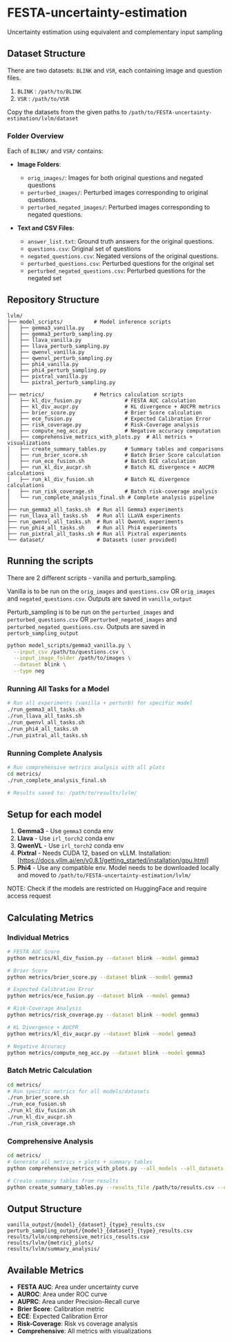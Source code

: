 # FESTA-uncertainty-estimation
Uncertainty estimation using equivalent and complementary input sampling

## Dataset Structure

There are two datasets: `BLINK` and `VSR`, each containing image and question files.
1. `BLINK` : `/path/to/BLINK`
2. `VSR` : `/path/to/VSR`

Copy the datasets from the given paths to `/path/to/FESTA-uncertainty-estimation/lvlm/dataset`

### Folder Overview

Each of `BLINK/` and `VSR/` contains:

- **Image Folders**:
  - `orig_images/`: Images for both original questions and negated questions
  - `perturbed_images/`: Perturbed images corresponding to original questions.
  - `perturbed_negated_images/`: Perturbed images corresponding to negated questions.

- **Text and CSV Files**:
  - `answer_list.txt`: Ground truth answers for the original questions.
  - `questions.csv`: Original set of questions
  - `negated_questions.csv`: Negated versions of the original questions.
  - `perturbed_questions.csv`: Perturbed questions for the original set
  - `perturbed_negated_questions.csv`: Perturbed questions for the negated set

## Repository Structure

```
lvlm/
├── model_scripts/          # Model inference scripts
│   ├── gemma3_vanilla.py
│   ├── gemma3_perturb_sampling.py
│   ├── llava_vanilla.py
│   ├── llava_perturb_sampling.py
│   ├── qwenvl_vanilla.py
│   ├── qwenvl_perturb_sampling.py
│   ├── phi4_vanilla.py
│   ├── phi4_perturb_sampling.py
│   ├── pixtral_vanilla.py
│   └── pixtral_perturb_sampling.py
│
├── metrics/                # Metrics calculation scripts
│   ├── kl_div_fusion.py              # FESTA AUC calculation
│   ├── kl_div_aucpr.py               # KL divergence + AUCPR metrics  
│   ├── brier_score.py                # Brier Score calculation
│   ├── ece_fusion.py                 # Expected Calibration Error
│   ├── risk_coverage.py              # Risk-Coverage analysis
│   ├── compute_neg_acc.py            # Negative accuracy computation
│   ├── comprehensive_metrics_with_plots.py  # All metrics + visualizations
│   ├── create_summary_tables.py      # Summary tables and comparisons
│   ├── run_brier_score.sh            # Batch Brier Score calculation
│   ├── run_ece_fusion.sh             # Batch ECE calculation  
│   ├── run_kl_div_aucpr.sh           # Batch KL divergence + AUCPR calculations
│   ├── run_kl_div_fusion.sh          # Batch KL divergence calculations
│   ├── run_risk_coverage.sh          # Batch risk-coverage analysis
│   └── run_complete_analysis_final.sh # Complete analysis pipeline
│
├── run_gemma3_all_tasks.sh  # Run all Gemma3 experiments
├── run_llava_all_tasks.sh   # Run all LLaVA experiments
├── run_qwenvl_all_tasks.sh  # Run all QwenVL experiments
├── run_phi4_all_tasks.sh    # Run all Phi4 experiments
├── run_pixtral_all_tasks.sh # Run all Pixtral experiments
└── dataset/                 # Datasets (user provided)
```

## Running the scripts

There are 2 different scripts - vanilla and perturb_sampling.

Vanilla is to be run on the `orig_images` and `questions.csv` OR `orig_images` and `negated_questions.csv`. Outputs are saved in `vanilla_output`

Perturb_sampling is to be run on the `perturbed_images` and `perturbed_questions.csv` OR `perturbed_negated_images` and `perturbed_negated_questions.csv`. Outputs are saved in `perturb_sampling_output`

```bash
python model_scripts/gemma3_vanilla.py \
  --input_csv /path/to/questions.csv \
  --input_image_folder /path/to/images \
  --dataset blink \
  --type neg
```

### Running All Tasks for a Model
```bash
# Run all experiments (vanilla + perturb) for specific model
./run_gemma3_all_tasks.sh
./run_llava_all_tasks.sh  
./run_qwenvl_all_tasks.sh
./run_phi4_all_tasks.sh
./run_pixtral_all_tasks.sh
```

### Running Complete Analysis
```bash
# Run comprehensive metrics analysis with all plots
cd metrics/
./run_complete_analysis_final.sh

# Results saved to: /path/to/results/lvlm/
```

## Setup for each model

1. **Gemma3** - Use `gemma3` conda env
2. **Llava** - Use `irl_torch2` conda env  
3. **QwenVL** - Use `irl_torch2` conda env
4. **Pixtral** - Needs CUDA 12, based on vLLM. Installation: [https://docs.vllm.ai/en/v0.8.1/getting_started/installation/gpu.html]
5. **Phi4** - Use any compatible env. Model needs to be downloaded locally and moved to `/path/to/FESTA-uncertainty-estimation/lvlm/`

NOTE: Check if the models are restricted on HuggingFace and require access request

## Calculating Metrics

### Individual Metrics
```bash
# FESTA AUC Score
python metrics/kl_div_fusion.py --dataset blink --model gemma3

# Brier Score  
python metrics/brier_score.py --dataset blink --model gemma3

# Expected Calibration Error
python metrics/ece_fusion.py --dataset blink --model gemma3

# Risk-Coverage Analysis
python metrics/risk_coverage.py --dataset blink --model gemma3

# KL Divergence + AUCPR
python metrics/kl_div_aucpr.py --dataset blink --model gemma3

# Negative Accuracy
python metrics/compute_neg_acc.py --dataset blink --model gemma3
```

### Batch Metric Calculation
```bash
cd metrics/
# Run specific metrics for all models/datasets
./run_brier_score.sh
./run_ece_fusion.sh  
./run_kl_div_fusion.sh
./run_kl_div_aucpr.sh
./run_risk_coverage.sh
```

### Comprehensive Analysis
```bash
cd metrics/
# Generate all metrics + plots + summary tables
python comprehensive_metrics_with_plots.py --all_models --all_datasets

# Create summary tables from results
python create_summary_tables.py --results_file /path/to/results.csv --output_dir /path/to/summary/
```

## Output Structure

```
vanilla_output/{model}_{dataset}_{type}_results.csv
perturb_sampling_output/{model}_{dataset}_{type}_results.csv
results/lvlm/comprehensive_metrics_results.csv
results/lvlm/{metric}_plots/
results/lvlm/summary_analysis/
```

## Available Metrics

- **FESTA AUC**: Area under uncertainty curve
- **AUROC**: Area under ROC curve  
- **AUPRC**: Area under Precision-Recall curve
- **Brier Score**: Calibration metric
- **ECE**: Expected Calibration Error
- **Risk-Coverage**: Risk vs coverage analysis
- **Comprehensive**: All metrics with visualizations
